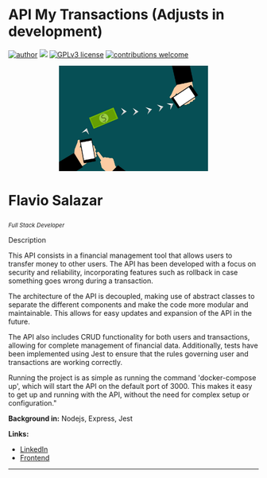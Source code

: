 # API My Transactions (Adjusts in development)


[![author](https://img.shields.io/badge/author-FlavioSalazar-red.svg)](https://www.linkedin.com/in/flavio-r-salazar) [![](https://img.shields.io/badge/node-blue.svg)](https://nodejs.org/en/) [![GPLv3 license](https://img.shields.io/badge/License-GPLv3-blue.svg)](http://perso.crans.org/besson/LICENSE.html) [![contributions welcome](https://img.shields.io/badge/contributions-welcome-brightgreen.svg?style=flat)](https://github.com/salazarf92/cash-api/issues)

<p align="center">
  <img src="transfer.jpg" width="300px" heigth="120px" >
</p>

# Flavio Salazar
<sub>*Full Stack Developer*</sub>

Description 

This API consists in a financial management tool that allows users to transfer money to other users. The API has been developed with a focus on security and reliability, incorporating features such as rollback in case something goes wrong during a transaction.

The architecture of the API is decoupled, making use of abstract classes to separate the different components and make the code more modular and maintainable. This allows for easy updates and expansion of the API in the future.

The API also includes CRUD functionality for both users and transactions, allowing for complete management of financial data. Additionally, tests have been implemented using Jest to ensure that the rules governing user and transactions are working correctly.

Running the project is as simple as running the command 'docker-compose up', which will start the API on the default port of 3000. This makes it easy to get up and running with the API, without the need for complex setup or configuration."

**Background in:** Nodejs, Express, Jest

**Links:**
* [LinkedIn](https://www.linkedin.com/in/flavio-r-salazar)
* [Frontend](https://github.com/SalazarF92/cash-front)



---




